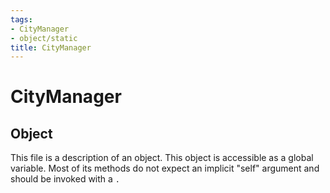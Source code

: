 ```yaml
---
tags:
- CityManager
- object/static
title: CityManager
---
```

# CityManager
## Object
This file is a description of an object. This object is accessible as a global variable. Most of its methods do not expect an implicit "self" argument and should be invoked with a `.`
